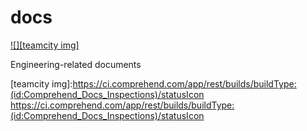 docs
====

[![][teamcity img]][teamcity]

Engineering-related documents

[teamcity]:https://ci.comprehend.com/viewType.html?buildTypeId=Comprehend_Docs_Inspections
[teamcity img]:https://ci.comprehend.com/app/rest/builds/buildType:(id:Comprehend_Docs_Inspections)/statusIcon <https://ci.comprehend.com/app/rest/builds/buildType:(id:Comprehend_Docs_Inspections)/statusIcon>
